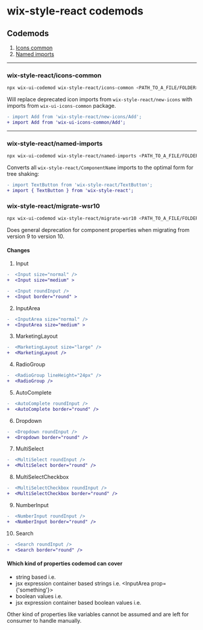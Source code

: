 # wix-style-react codemods

## Codemods
1. [Icons common](#wix-style-reacticons-common)
2. [Named imports](#wix-style-reactnamed-imports)
---

### wix-style-react/icons-common
```bash
npx wix-ui-codemod wix-style-react/icons-common <PATH_TO_A_FILE/FOLDER>
```

Will replace deprecated icon imports from `wix-style-react/new-icons` with imports from `wix-ui-icons-common` package.

```diff
- import Add from 'wix-style-react/new-icons/Add';
+ import Add from 'wix-ui-icons-common/Add';
```

---
### wix-style-react/named-imports

```bash
npx wix-ui-codemod wix-style-react/named-imports <PATH_TO_A_FILE/FOLDER>
```

Converts all `wix-style-react/ComponentName` imports to the optimal form for tree shaking:

```diff
- import TextButton from 'wix-style-react/TextButton';
+ import { TextButton } from 'wix-style-react';
```

### wix-style-react/migrate-wsr10

```bash
npx wix-ui-codemod wix-style-react/migrate-wsr10 <PATH_TO_A_FILE/FOLDER>
```

Does general deprecation for component properties when migrating from version 9 to version 10.

#### Changes

1. Input

```diff
-  <Input size="normal" />
+  <Input size="medium" >
```

```diff
-  <Input roundInput />
+  <Input border="round" >
```

2. InputArea

```diff
-  <InputArea size="normal" />
+  <InputArea size="medium" >
```

3. MarketingLayout

```diff
-  <MarketingLayout size="large" />
+  <MarketingLayout />
```

4. RadioGroup

```diff
-  <RadioGroup lineHeight="24px" />
+  <RadioGroup />
```

5. AutoComplete

```diff
-  <AutoComplete roundInput />
+  <AutoComplete border="round" />
```

6. Dropdown

```diff
-  <Dropdown roundInput />
+  <Dropdown border="round" />
```

7. MultiSelect

```diff
-  <MultiSelect roundInput />
+  <MultiSelect border="round" />
```

8. MultiSelectCheckbox

```diff
-  <MultiSelectCheckbox roundInput />
+  <MultiSelectCheckbox border="round" />
```

9. NumberInput

```diff
-  <NumberInput roundInput />
+  <NumberInput border="round" />
```

10. Search

```diff
-  <Search roundInput />
+  <Search border="round" />
```
#### Which kind of properties codemod can cover

- string based i.e. <InputArea prop="something">
- jsx expression container based strings i.e. <InputArea prop={'something'}>
- boolean values i.e. <InputArea prop>
- jsx expression container based boolean values i.e. <InputArea prop={true}>

Other kind of properties like variables cannot be assumed and are left for consumer to handle manually.
